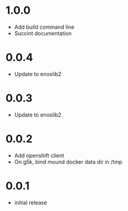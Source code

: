 # 1.0.0

- Add build command line
- Succint documentation

# 0.0.4

- Update to enoslib2

# 0.0.3

- Update to enoslib2

# 0.0.2

- Add openshift client
- On g5k, bind mound docker data dir in /tmp


# 0.0.1

- initial release

